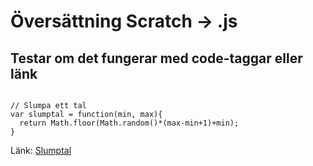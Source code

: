 # Översättning Scratch -> .js #

## Testar om det fungerar med code-taggar eller länk ##
<code>
// Slumpa ett tal
var slumptal = function(min, max){
  return Math.floor(Math.random()*(max-min+1)+min);
}
</code>

Länk: [Slumptal](https://jsfiddle.net/oghvkbt1/)

